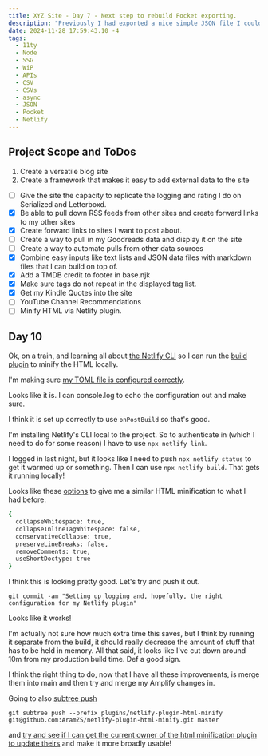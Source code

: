```yaml
---
title: XYZ Site - Day 7 - Next step to rebuild Pocket exporting.
description: "Previously I had exported a nice simple JSON file I could turn into files, but that site broke, so trying Readwise instead"
date: 2024-11-28 17:59:43.10 -4
tags:
  - 11ty
  - Node
  - SSG
  - WiP
  - APIs
  - CSV
  - CSVs
  - async
  - JSON
  - Pocket
  - Netlify
---
```


## Project Scope and ToDos

1. Create a versatile blog site
2. Create a framework that makes it easy to add external data to the site

- [ ] Give the site the capacity to replicate the logging and rating I do on Serialized and Letterboxd.
- [x] Be able to pull down RSS feeds from other sites and create forward links to my other sites
- [x] Create forward links to sites I want to post about.
- [ ] Create a way to pull in my Goodreads data and display it on the site
- [ ] Create a way to automate pulls from other data sources
- [x] Combine easy inputs like text lists and JSON data files with markdown files that I can build on top of.
- [x] Add a TMDB credit to footer in base.njk
- [x] Make sure tags do not repeat in the displayed tag list.
- [x] Get my Kindle Quotes into the site
- [ ] YouTube Channel Recommendations
- [ ] Minify HTML via Netlify plugin.

## Day 10

Ok, on a train, and learning all about [the Netlify CLI](https://docs.netlify.com/cli/get-started/) so I can run the [build](https://docs.netlify.com/build-plugins/create-plugins/#local-plugins) [plugin](https://docs.netlify.com/build-plugins/?_gl=1*134epdf*_gcl_au*MTQzNzMxMjc2MS4xNzI0OTA0NzcwLjUwMTc0NTAzMy4xNzMyNDY4MzMzLjE3MzI0NjgzMzM.) to minify the HTML locally.

I'm making sure [my TOML file is configured correctly](https://docs.netlify.com/configure-builds/file-based-configuration/#sample-netlify-toml-file).

Looks like it is. I can console.log to echo the configuration out and make sure.

I think it is set up correctly to use `onPostBuild` so that's good.

I'm installing Netlify's CLI local to the project. So to authenticate in (which I need to do for some reason) I have to use `npx netlify link`.

I logged in last night, but it looks like I need to push `npx netlify status` to get it warmed up or something. Then I can use `npx netlify build`. That gets it running locally!

Looks like these [options](https://github.com/kangax/html-minifier) to give me a similar HTML minification to what I had before:

```bash
{
  collapseWhitespace: true,
  collapseInlineTagWhitespace: false,
  conservativeCollapse: true,
  preserveLineBreaks: false,
  removeComments: true,
  useShortDoctype: true
}
```

I think this is looking pretty good. Let's try and push it out.

`git commit -am "Setting up logging and, hopefully, the right configuration for my Netlify plugin"`

Looks like it works!

I'm actually not sure how much extra time this saves, but I think by running it separate from the build, it should really decrease the amount of stuff that has to be held in memory. All that said, it looks like I've cut down around 10m from my production build time. Def a good sign.

I think the right thing to do, now that I have all these improvements, is merge them into main and then try and merge my Amplify changes in.

Going to also [subtree push](https://www.atlassian.com/git/tutorials/git-subtree)

`git subtree push --prefix plugins/netlify-plugin-html-minify git@github.com:AramZS/netlify-plugin-html-minify.git master`

and [try and see if I can get the current owner of the html minification plugin to update theirs](https://github.com/philhawksworth/netlify-plugin-minify-html/pull/27) and make it more broadly usable!
